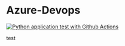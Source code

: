 # Azure-Devops
[![Python application test with Github Actions](https://github.com/kirtoka/Azure-Devops/actions/workflows/main.yml/badge.svg)](https://github.com/kirtoka/Azure-Devops/actions/workflows/main.yml)

test

